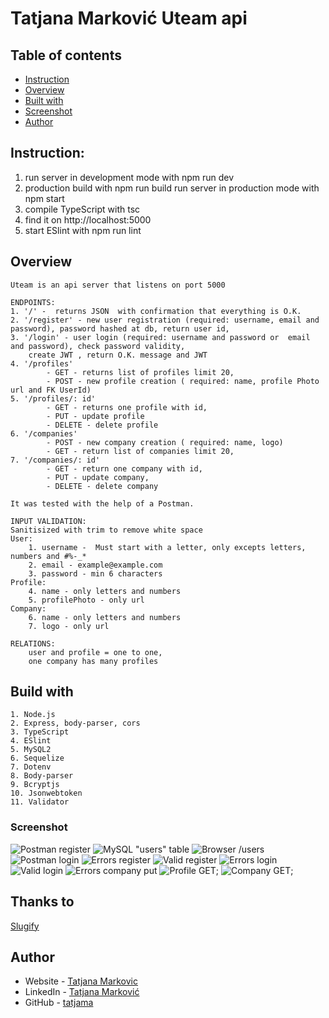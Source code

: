 # Tatjana Marković Uteam api

## Table of contents

  - [Instruction](#instruction)
  - [Overview](#overview)
  - [Built with](#built-with)
  - [Screenshot](#screenshot)
  - [Author](#author)

## Instruction:
1. run server in development mode with
    npm run dev
2. production build with
    npm run build
    run server in production mode with
    npm start
3. compile TypeScript with
    tsc
4. find it on
    http://localhost:5000
5. start ESlint with
    npm run lint

## Overview
    Uteam is an api server that listens on port 5000

    ENDPOINTS:
    1. '/' -  returns JSON  with confirmation that everything is O.K. 
    2. '/register' - new user registration (required: username, email and password), password hashed at db, return user id,
    3. '/login' - user login (required: username and password or  email and password), check password validity,
        create JWT , return O.K. message and JWT
    4. '/profiles'  
            - GET - returns list of profiles limit 20,
            - POST - new profile creation ( required: name, profile Photo url and FK UserId)
    5. '/profiles/: id'
            - GET - returns one profile with id,
            - PUT - update profile 
            - DELETE - delete profile
    6. '/companies'
            - POST - new company creation ( required: name, logo)
            - GET - return list of companies limit 20,
    7. '/companies/: id'
            - GET - return one company with id,
            - PUT - update company,
            - DELETE - delete company

    It was tested with the help of a Postman.

    INPUT VALIDATION:
    Sanitisized with trim to remove white space
    User:
        1. username -  Must start with a letter, only excepts letters,  numbers and #%-_*
        2. email - example@example.com
        3. password - min 6 characters
    Profile:
        4. name - only letters and numbers
        5. profilePhoto - only url
    Company:
        6. name - only letters and numbers
        7. logo - only url

    RELATIONS:
        user and profile = one to one,  
        one company has many profiles
## Build with 
    1. Node.js
    2. Express, body-parser, cors
    3. TypeScript
    4. ESlint
    5. MySQL2
    6. Sequelize
    7. Dotenv
    8. Body-parser
    9. Bcryptjs
    10. Jsonwebtoken
    11. Validator

### Screenshot

![Postman register](./public/screenshots/register.png)
![MySQL "users" table](./public/screenshots/db-users.png)
![Browser /users](./public/screenshots/users.png)
![Postman login](./public/screenshots/login.png)
![Errors register](./public/screenshots/errors-register.png)
![Valid register](./public/screenshots/valid-register.png)
![Errors login](./public/screenshots/errors-login.png)
![Valid login](./public/screenshots/valid-login.png)
![Errors company put](./public/screenshots/error-company-put.png)
![Profile GET](./public/screenshots/profile-get.png);
![Company GET](./public/screenshots/company-get.png);

## Thanks to
[Slugify](https://gist.github.com/mathewbyrne/1280286)

## Author
- Website - [Tatjana Markovic](https://my-react-portfolio-tatjana.vercel.app/)
- LinkedIn - [Tatjana Marković](https://www.linkedin.com/in/tatjana-markovi%C4%87-919501189/)
- GitHub - [tatjama](https://github.com/tatjama)

